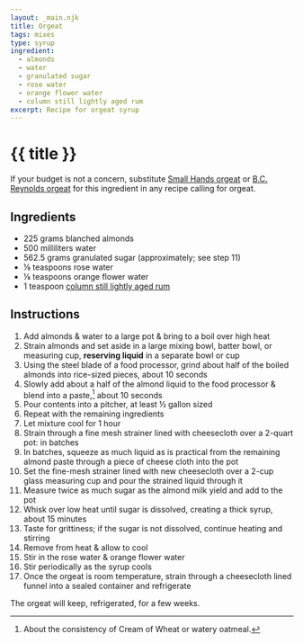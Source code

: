 ```yaml
---
layout: _main.njk
title: Orgeat
tags: mixes
type: syrup
ingredient:
  - almonds
  - water
  - granulated sugar
  - rose water
  - orange flower water
  - column still lightly aged rum
excerpt: Recipe for orgeat syrup
---
```


<!-- markdownlint-disable MD025 -->
# {{ title }}
<!-- markdownlint-enable MD025 -->

<tiki-callout type="tip">

  If your budget is not a concern, substitute <a href="https://www.amazon.com/SMALL-HAND-FOODS-Orgeat-Syrup/dp/B074SQHTJ4/" target="_blank" rel="external noopener">Small Hands orgeat</a> or <a href="https://www.amazon.com/BG-Reynolds-Cocktail-Original-Packaging/dp/B074SQPT97/" target="_blank" rel="external noopener">B.C. Reynolds orgeat</a> for this ingredient in any recipe calling for orgeat.

</tiki-callout>

## Ingredients

* 225 grams blanched almonds
* 500 milliliters water
* 562.5 grams granulated sugar (approximately; see step 11)
* &frac18; teaspoons rose water
* &frac18; teaspoons orange flower water
* 1 teaspoon [column still lightly aged rum](/rums/07-rum-column-still-lightly-aged/)

## Instructions

1. Add almonds & water to a large pot & bring to a boil over high heat
2. Strain almonds and set aside in a large mixing bowl, batter bowl, or measuring cup, **reserving liquid** in a separate bowl or cup
3. Using the steel blade of a food processor, grind about half of the boiled almonds  into rice-sized pieces, about 10 seconds
4. Slowly add about a half of the almond liquid to the food processor & blend into a paste,[^1] about 10 seconds
5. Pour contents into a pitcher, at least &frac12; gallon sized
6. Repeat with the remaining ingredients
7. Let mixture cool for 1 hour
8. Strain through a fine mesh strainer lined with cheesecloth over a 2-quart pot: in batches
9. In batches, squeeze as much liquid as is practical from the remaining almond paste through a piece of cheese cloth into the pot
10. Set the fine-mesh strainer lined with new cheesecloth over a 2-cup glass measuring cup and pour the strained liquid through it
11. Measure twice as much sugar as the almond milk yield and add to the pot
12. Whisk over low heat until sugar is dissolved, creating a thick syrup, about 15 minutes
13. Taste for grittiness; if the sugar is not dissolved, continue heating and stirring
14. Remove from heat & allow to cool
15. Stir in the rose water & orange flower water
16. Stir periodically as the syrup cools
17. Once the orgeat is room temperature, strain through a cheesecloth lined funnel into a sealed container and refrigerate

[^1]: About the consistency of Cream of Wheat or watery oatmeal.

<tiki-callout type="note">

  The orgeat will keep, refrigerated, for a few weeks.

</tiki-callout>

<div
  data-cat[0]="Syrup"
  data-ingredient[0]="Almonds, blanched"
  data-ingredient[1]="Water"
  data-ingredient[2]="Sugar, granulated"
  data-ingredient[3]="Rose water"
  data-ingredient[4]="Orange flower water"
  data-ingredient[5]="Column still lightly aged rum"
  data-pagefind-filter="
    Category[data-cat[0]],
    Ingredient[data-ingredient[0]],
    Ingredient[data-ingredient[1]],
    Ingredient[data-ingredient[2]],
    Ingredient[data-ingredient[3]],
    Ingredient[data-ingredient[4]],
    Ingredient[data-ingredient[5]]
  "
>
</div>
